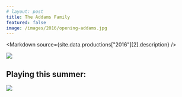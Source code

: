 ```yaml
---
# layout: post
title: The Addams Family
featured: false
image: /images/2016/opening-addams.jpg
---
```


<script lang="ts" context="module">
  import { load as p } from "../data/load"
  export const load = p
</script>

<script lang="ts">
  export let site
  import Markdown from "../../components/Markdown.svelte"
</script>

<Markdown source={site.data.productions["2016"][2].description} />

![](/images/2016/opening-addams.jpg)

## Playing this summer:

![](/images/2016/seasonslide2016.jpg)
